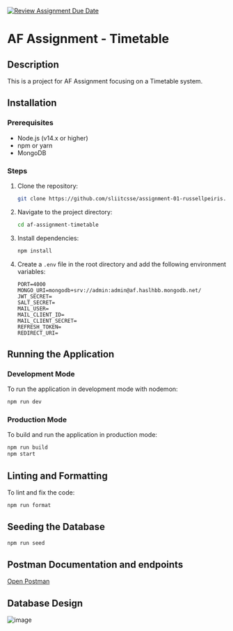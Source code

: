 [![Review Assignment Due Date](https://classroom.github.com/assets/deadline-readme-button-24ddc0f5d75046c5622901739e7c5dd533143b0c8e959d652212380cedb1ea36.svg)](https://classroom.github.com/a/MhkFIDKy)


# AF Assignment - Timetable

## Description
This is a project for AF Assignment focusing on a Timetable system.

## Installation

### Prerequisites
- Node.js (v14.x or higher)
- npm or yarn
- MongoDB

### Steps

1. Clone the repository:

    ```bash
    git clone https://github.com/sliitcsse/assignment-01-russellpeiris.git
    ```

2. Navigate to the project directory:

    ```bash
    cd af-assignment-timetable
    ```

3. Install dependencies:

    ```bash
    npm install
    ```

4. Create a `.env` file in the root directory and add the following environment variables:

    ```env
    PORT=4000
    MONGO_URI=mongodb+srv://admin:admin@af.haslhbb.mongodb.net/
    JWT_SECRET=
    SALT_SECRET=
    MAIL_USER=
    MAIL_CLIENT_ID=
    MAIL_CLIENT_SECRET=
    REFRESH_TOKEN=
    REDIRECT_URI=
    ```

## Running the Application

### Development Mode
To run the application in development mode with nodemon:

```bash
npm run dev
```


### Production Mode

To build and run the application in production mode:

```bash
npm run build
npm start
```

## Linting and Formatting 

To lint and fix the code:

```bash
npm run format
```

## Seeding the Database

```bash
npm run seed
```

## Postman Documentation and endpoints
[Open Postman](https://elements.getpostman.com/redirect?entityId=24977137-f5d871f5-173a-44cf-85e5-a10cb8b17ef6&entityType=collection)
## Database Design
![image](https://github.com/sliitcsse/assignment-01-russellpeiris/assets/99230526/63d2e771-b0af-4469-9c32-c096037aef6d)
